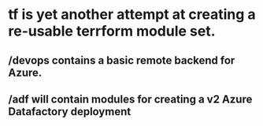 # tf is yet another attempt at creating a re-usable terrform module set.

## /devops contains a basic remote backend for Azure.

## /adf will contain modules for creating a v2 Azure Datafactory deployment

